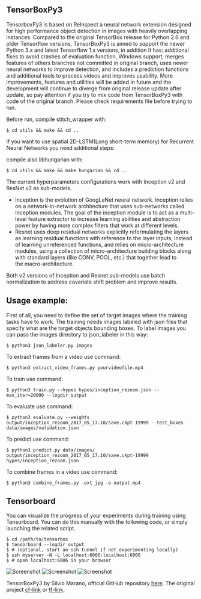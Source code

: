 ## TensorBoxPy3

TensorboxPy3 is based on ReInspect a neural network extension designed for high performance object detection in images with heavily overlapping instances. Compared to the original TensorBox release for Python 2.6 and older Tensorflow versions, TensorBoxPy3 is aimed to support the newer Python 3.x and latest Tensorflow 1.x versions, in addition It has: additional fixes to avoid crashes of evaluation function, Windows support, merges features of others branches not committed in original branch, uses newer neural networks to improve detection, and includes a prediction functions and additional tools to process videos and improves usability.
More improvements, features and utilities will be added in future and the development will continue to diverge from original release update after update, so pay attention if you try to mix code from TensorBoxPy3 with code of the original branch.
Please check requirements file before trying to run.

Before run, compile stitch_wrapper with:

    $ cd utils && make && cd ..

If you want to use spatial 2D-LSTM(Long short-term memory) for Recurrent Neural Networks you need additional steps:

compile also libhungarian with:

    $ cd utils && make && make hungarian && cd ..

The current hyperparameters configurations work with Inception v2 and ResNet v2 as sub-models.
- Inception is the evolution of GoogLeNet neural network. Inception relies on a network-in-network architecture that uses sub-networks called Inception modules. The goal of the inception module is to act as a multi-level feature extractor to increase learning abilities and abstraction power by having more complex filters that work at different levels.
- Resnet uses deep residual networks explicitly reformulating the layers as learning residual functions with reference to the layer inputs, instead of learning unreferenced functions, and relies on micro-architecture modules, using a collection of micro-architecture building blocks along with standard layers (like CONV, POOL, etc.) that together lead to the macro-architecture.

Both v2 versions of Inception and Resnet sub-models use batch normalization to address covariate shift problem and improve results.


## Usage example:

First of all, you need to define the set of target images where the training tasks have to work. The training needs images labeled with json files that specify what are the target objects bounding boxes. To label images you can pass the images directory to json_labeler in this way:

    $ python3 json_labeler.py images

To extract frames from a video use command:

    $ python3 extract_video_frames.py yourvideofile.mp4

To train use command:

    $ python3 train.py --hypes hypes/inception_rezoom.json --max_iter=20000 --logdir output

To evaluate use command:

    $ python3 evaluate.py --weights output/inception_rezoom_2017_05_17.10/save.ckpt-19999 --test_boxes data/images/validation.json

To predict use command:

    $ python3 predict.py data/images/ output/inception_rezoom_2017_05_17.10/save.ckpt-19999  hypes/inception_rezoom.json   

To combine frames in a video use command:

    $ python3 combine_frames.py -ext jpg -o output.mp4


## Tensorboard

You can visualize the progress of your experiments during training using Tensorboard. You can do this manually with the following code, or simply launching the related script.

    $ cd /path/to/tensorbox
    $ tensorboard --logdir output
    $ # (optional, start an ssh tunnel if not experimenting locally)
    $ ssh myserver -N -L localhost:6006:localhost:6006
    $ # open localhost:6006 in your browser

![Screenshot](https://s26.postimg.org/i4ywocgy1/graph2.png)
![Screenshot](https://s26.postimg.org/44wuw7f7t/histogram.png)
![Screenshot](https://s26.postimg.org/jhglq8edl/charts.png)

TensorBoxPy3 by Silvio Marano, official GitHub repository [here](https://github.com/SMH17/TensorBoxPy3).
The original project [cf-link](https://github.com/Russell91/ReInspect) or [tf-link](https://github.com/Russell91/TensorBox/).
